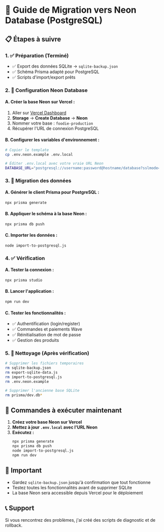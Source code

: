 # 🚀 Guide de Migration vers Neon Database (PostgreSQL)

## 📋 Étapes à suivre

### 1. ✅ Préparation (Terminé)
- ✅ Export des données SQLite → `sqlite-backup.json`
- ✅ Schéma Prisma adapté pour PostgreSQL
- ✅ Scripts d'import/export prêts

### 2. 🔧 Configuration Neon Database

#### A. Créer la base Neon sur Vercel :
1. Aller sur [Vercel Dashboard](https://vercel.com/dashboard)
2. **Storage** → **Create Database** → **Neon**
3. Nommer votre base : `foodie-production`
4. Récupérer l'URL de connexion PostgreSQL

#### B. Configurer les variables d'environnement :
```bash
# Copier le template
cp .env.neon.example .env.local

# Éditer .env.local avec votre vraie URL Neon
DATABASE_URL="postgresql://username:password@hostname/database?sslmode=require"
```

### 3. 🔄 Migration des données

#### A. Générer le client Prisma pour PostgreSQL :
```bash
npx prisma generate
```

#### B. Appliquer le schéma à la base Neon :
```bash
npx prisma db push
```

#### C. Importer les données :
```bash
node import-to-postgresql.js
```

### 4. ✅ Vérification

#### A. Tester la connexion :
```bash
npx prisma studio
```

#### B. Lancer l'application :
```bash
npm run dev
```

#### C. Tester les fonctionnalités :
- ✅ Authentification (login/register)
- ✅ Commandes et paiements Wave
- ✅ Réinitialisation de mot de passe
- ✅ Gestion des produits

### 5. 🧹 Nettoyage (Après vérification)
```bash
# Supprimer les fichiers temporaires
rm sqlite-backup.json
rm export-sqlite-data.js
rm import-to-postgresql.js
rm .env.neon.example

# Supprimer l'ancienne base SQLite
rm prisma/dev.db*
```

## 🎯 Commandes à exécuter maintenant

1. **Créez votre base Neon sur Vercel**
2. **Mettez à jour `.env.local` avec l'URL Neon**
3. **Exécutez :**
   ```bash
   npx prisma generate
   npx prisma db push
   node import-to-postgresql.js
   npm run dev
   ```

## 🚨 Important
- Gardez `sqlite-backup.json` jusqu'à confirmation que tout fonctionne
- Testez toutes les fonctionnalités avant de supprimer SQLite
- La base Neon sera accessible depuis Vercel pour le déploiement

## 📞 Support
Si vous rencontrez des problèmes, j'ai créé des scripts de diagnostic et de rollback.